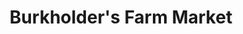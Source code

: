 ---
title: "Burkholder's Farm Market"
url: /kutztown/burkholders-farm-market/
shop: garden centre
---